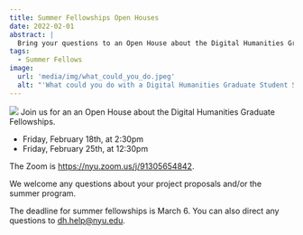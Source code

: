 ```yaml
---
title: Summer Fellowships Open Houses
date: 2022-02-01
abstract: |
  Bring your questions to an Open House about the Digital Humanities Graduate Fellowships.
tags:
  - Summer Fellows
image:
  url: 'media/img/what_could_you_do.jpeg'
  alt: "'What could you do with a Digital Humanities Graduate Student Summer Fellowship?' floats above a sand castle laptop, graph, book and map beside a rainbow sun umbrella and beach ball"
---
```


![](/static/what_could_you_do.jpeg)
Join us for an an Open House about the Digital Humanities Graduate Fellowships.

* Friday, February 18th, at 2:30pm
* Friday, February 25th, at 12:30pm

The Zoom is https://nyu.zoom.us/j/91305654842.

We welcome any questions about your project proposals and/or the summer program.

The deadline for summer fellowships is March 6. You can also direct any questions to dh.help@nyu.edu.

